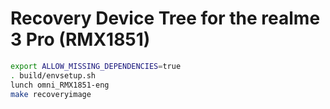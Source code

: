 # Recovery Device Tree for the realme 3 Pro (RMX1851)

```sh
export ALLOW_MISSING_DEPENDENCIES=true
. build/envsetup.sh
lunch omni_RMX1851-eng
make recoveryimage
```

